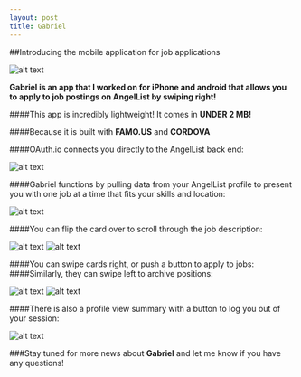 ```yaml
---
layout: post
title: Gabriel
---
```


##Introducing the mobile application for job applications

![alt text](http://swesleyandloki.github.io/images/Gabriel7.jpg "Home Screen")

**Gabriel is an app that I worked on for iPhone and android that allows you to apply to job postings on AngelList by swiping right!**  

####This app is incredibly lightweight!
It comes in **UNDER 2 MB!**

####Because it is built with **FAMO.US** and **CORDOVA**

####OAuth.io connects you directly to the AngelList back end:

![alt text](http://swesleyandloki.github.io/images/Gabriel8.jpg "OAuth")


####Gabriel functions by pulling data from your AngelList profile to present you with one job at a time that fits your skills and location:

![alt text](http://swesleyandloki.github.io/images/Gabriel1.jpg "Deck")


####You can flip the card over to scroll through the job description:

![alt text](http://swesleyandloki.github.io/images/Gabriel3.jpg "Flip")        ![alt text](http://swesleyandloki.github.io/images/Gabriel2.jpg "Description")   


####You can swipe cards right, or push a button to apply to jobs:
####Similarly, they can swipe left to archive positions:

![alt text](http://swesleyandloki.github.io/images/Gabriel4.jpg "Interested")        ![alt text](http://swesleyandloki.github.io/images/Gabriel5.jpg "Archive")



####There is also a profile view summary with a button to log you out of your session:

![alt text](http://swesleyandloki.github.io/images/Gabriel6.jpg "Profile")



###Stay tuned for more news about **Gabriel** and let me know if you have any questions!
